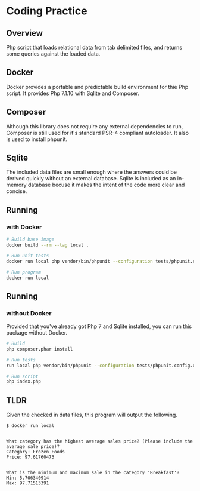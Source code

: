 # Coding Practice

## Overview

Php script that loads relational data from tab delimited files, and returns some queries against the loaded data.

## Docker

Docker provides a portable and predictable build environment for thie Php script.  It provides Php 7.1.10 with Sqlite and Composer.

## Composer

Although this library does not require any external dependencies to run, Composer is still used for it's standard PSR-4 compliant autoloader.  It also is used to install phpunit.

## Sqlite

The included data files are small enough where the answers could be derived quickly without an external database.  Sqlite is included as an in-memory database becuse it makes the intent of the code more clear and concise. 

## Running 

### with Docker

```sh
# Build base image
docker build --rm --tag local .

# Run unit tests
docker run local php vendor/bin/phpunit --configuration tests/phpunit.config.xml

# Run program
docker run local
```

## Running

### without Docker

Provided that you've already got Php 7 and Sqlite installed, you can run this package without Docker.

```sh
# Build
php composer.phar install

# Run tests
run local php vendor/bin/phpunit --configuration tests/phpunit.config.xml

# Run script
php index.php
```

## TLDR

Given the checked in data files, this program will output the following.

```
$ docker run local


What category has the highest average sales price? (Please include the average sale price)?
Category: Frozen Foods
Price: 97.61760473


What is the minimum and maximum sale in the category 'Breakfast'?
Min: 5.706340914
Max: 97.71513391
```